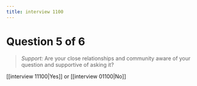 ```yaml
---
title: interview 1100
---
```

# Question 5 of 6
> *Support:* Are your close relationships and community aware of your question and supportive of asking it?

[[interview 11100|Yes]] or [[interview 01100|No]] 
